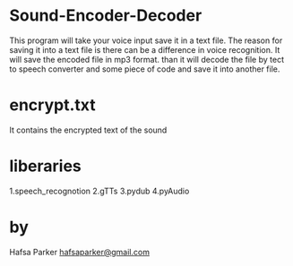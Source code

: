 # Sound-Encoder-Decoder
This program will take your voice input save it in a text file. The reason for saving it into a text file is there can be a difference in voice recognition.  It will save the encoded file in mp3 format. than it will decode the file by tect to speech converter and some piece of code and save it into another file.

# encrypt.txt

It contains the encrypted text of the sound

# liberaries 

1.speech_recognotion
2.gTTs
3.pydub
4.pyAudio

# by
Hafsa Parker
hafsaparker@gmail.com
